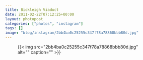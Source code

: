 ```yaml
---
title: Bickleigh Viaduct
date: 2011-02-22T07:12:25+00:00
layout: photopost
categories: ["photos", "instagram"]
tags: []
image: "blog/instagram/2bb4ba0c25255c347f78a78868bbb80d.jpg"
---
```


<figure class="photo photo--square">
  {{< img src="2bb4ba0c25255c347f78a78868bbb80d.jpg" alt="" caption="" >}}

</figure>


